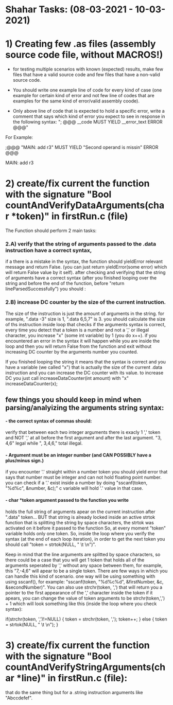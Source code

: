# Shahar Tasks: (08-03-2021 - 10-03-2021)
# 1) Creating few .as files (assembly source code file, without MACROS!) 
- for testing multiple scenarios with known (expected) results, make few files that have a valid source code and few files that have a non-valid source code.

- You should write one example line of code for every kind of case (one example for certain kind of error and not few line of codes that are examples for the same kind of error/valid assembly coode).

- Only above line of code that is expected to hold a specific error, write a comment that says which kind of error you expect to see in response in the following syntax: "; @@@ __code MUST YIELD __error_text  ERROR @@@"

For Example:

;@@@ "MAIN: add r3" MUST YIELD "Second operand is missin" ERROR @@@

MAIN: add r3


# 2) create/fix current the function with the signature "Bool countAndVerifyDataArguments(char *token)" in firstRun.c (file)
The Function should perform 2 main tasks:
### 2.A) verify that the string of arguments passed to the .data instruction have a correct syntax, 
if a there is a mistake in the syntax, the function should yieldError relevant message and return False. (you can just return yieldError(some error) which will return False value by it self). after checking and verifying that the string of arguments have a correct syntax  (after you finished looping over the string and before the end of the function, before "return lineParsedSuccessfully") you should :
### 2.B) increase DC counter by the size of the current instruction. 
The size of the instruction is just the amount of arguments in the string.
for example, ".data -3" size is 1, ".data 6,5,7" is 3. you should calculate the size 
of ths instruction inside loop that checks if the arguments syntax is correct,
every time you detect that a token is a number and not a ',' or illegal character, 
you increase "x" (some int variable) by 1 (you do x++).
if you encountered an error in the syntax it will happen while you are inside the loop and
then you will return False from the function and exit without increasing DC counter by the arguments number
you counted.

If you finished looping the string it means that the syntax is correct and you have a variable (we called "x")
that is actually the size of the current .data instruction and you can increase the DC counter with its value.
to increase DC you just call increaseDataCounter(int amount) with "x" increaseDataCounter(x);

## few things you should keep in mind when parsing/analyizing the arguments string syntax:

#### - the correct syntax of commas should: 
verify that between each two integer arguments there is exacly 1 ',' token and NOT ',' at all before the first argument and after the last argument. "3, 4,6" legal while ", 3,4,6," total illegal.

#### - Argument must be an integer number (and CAN POSSIBLY have a plus/minus sign.) 
if you encounter '.' straight within a number token you should yield error that says that number must be integer and can not hold floating point number. you can check if a '.' exist inside a number by doing "sscanf(token, "%d%c", &number, &c);"
c variable will hold '.' value in that case.

#### - char *token argument passed to the function you write 
holds the full string of arguments apear on the current instruction after ".data" token... BUT that string  is already locked inside an active strtok function that is splitting the string by space characters, the strtok was activated on it before it passed to the function So, at every moment "token" variable holds only one token. So, inside the loop where you verify the syntax (at the end of each loop iteration), in order to get the next token you should call "token = strtok(NULL, " \t \n")". 

Keep in mind that the line arguments are splitted by space characters, so there could be a case that you will get 1 token that holds all of the arguments seperated by ',' without any space between them, for example, this "7,-4,6" will apear to be a single token. 
There are few ways in which you can handle this kind of scenario. one way will be using something with using sscanf(), for example: "sscanf(token, "%d%c%d", &firstNumber, &c, &secondNumber)". 
You can also use strchr(token, ',') that will return you a pointer to the first appearance of the ',' character inside the token if it apears, you can change the value of token arguments to be strchr(token,',') + 1 which will look something like this (inside the loop where you check syntax):

if(strchr(token, ',')!=NULL) {
token = strchr(token, ',');
token++;
} else {
    token = strtok(NULL, " \t \n");
}


# 3) create/fix current the function with the signature "Bool countAndVerifyStringArguments(char *line)" in firstRun.c (file):
 that do the same thing but for a .string instruction arguments like "Abccdefef".




